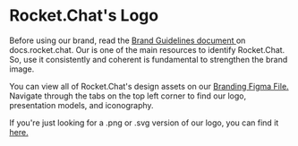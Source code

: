 # Rocket.Chat's Logo

Before using our brand, read the [Brand Guidelines document ](https://docs.rocket.chat/guides/brand-and-visual-guidelines)on docs.rocket.chat. Our is one of the main resources to identify Rocket.Chat. So, use it consistently and coherent is fundamental to strengthen the brand image.

You can view all of Rocket.Chat's design assets on our [Branding Figma File.](https://www.figma.com/file/dPwfvaFCRJqwgju45EkjHx/Branding-Update-2020?node-id=24%3A1577) Navigate through the tabs on the top left corner to find our logo, presentation models, and iconography.

If you're just looking for a .png or .svg version of our logo, you can find it [here.](https://drive.google.com/drive/folders/1J5K1L9lnOX2S0JLNzfFkGNwOGvL4zQ7z?usp=sharing)






